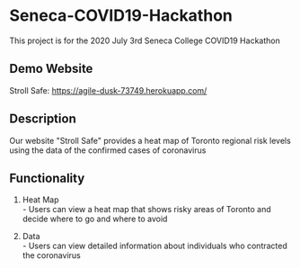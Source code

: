 # Seneca-COVID19-Hackathon
This project is for the 2020 July 3rd Seneca College COVID19 Hackathon

## Demo Website
Stroll Safe: https://agile-dusk-73749.herokuapp.com/

## Description
Our website "Stroll Safe" provides a heat map of Toronto regional risk levels using the data of the confirmed cases of coronavirus

## Functionality
1. Heat Map
<br />- Users can view a heat map that shows risky areas of Toronto and decide where to go and where to avoid

2. Data
<br />- Users can view detailed information about individuals who contracted the coronavirus
